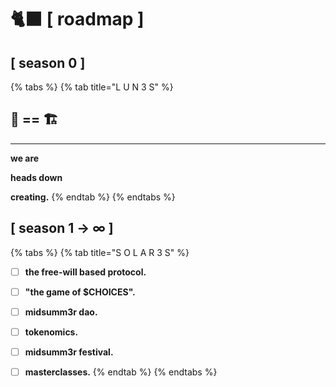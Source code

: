 # 🐈⬛ \[ roadmap ]

## \[ season 0 ]



{% tabs %}
{% tab title="L U N 3 S" %}
## **🧸 == 🏗**

****

**we are**&#x20;

**heads down**&#x20;

**creating.**
{% endtab %}
{% endtabs %}



## \[ season 1 **→ ∞** ]



{% tabs %}
{% tab title="S O L A R 3 S" %}
* [ ] **the free-will based protocol.**
* [ ] **"the game of $CHOICES".**
* [ ] **midsumm3r dao.**
* [ ] **tokenomics.**
* [ ] **midsumm3r festival.**
* [ ] **masterclasses.**
{% endtab %}
{% endtabs %}

